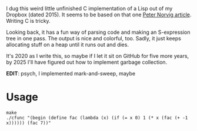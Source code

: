 I dug this weird little unfinished C implementation of a Lisp out of my Dropbox (dated 2015). It seems to be based on that one [Peter Norvig article](https://norvig.com/lispy.html). Writing C is tricky.

Looking back, it has a fun way of parsing code and making an S-expression tree in one pass. The output is nice and colorful, too. Sadly, it just keeps allocating stuff on a heap until it runs out and dies.

It's 2020 as I write this, so maybe if I let it sit on GitHub for five more years, by 2025 I'll have figured out how to implement garbage collection.

**EDIT**: psych, I implemented mark-and-sweep, maybe

# Usage

```
make
./cfunc "(begin (define fac (lambda (x) (if (= x 0) 1 (* x (fac (+ -1 x)))))) (fac 7))"
```
